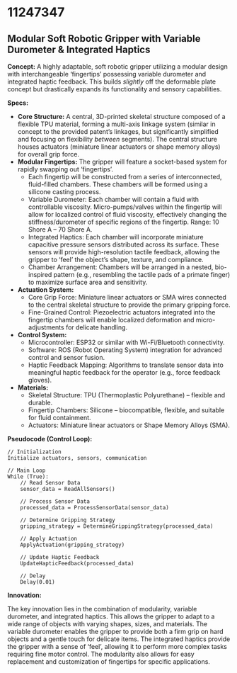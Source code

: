 # 11247347

## Modular Soft Robotic Gripper with Variable Durometer & Integrated Haptics

**Concept:** A highly adaptable, soft robotic gripper utilizing a modular design with interchangeable ‘fingertips’ possessing variable durometer and integrated haptic feedback. This builds *slightly* off the deformable plate concept but drastically expands its functionality and sensory capabilities.

**Specs:**

*   **Core Structure:** A central, 3D-printed skeletal structure composed of a flexible TPU material, forming a multi-axis linkage system (similar in concept to the provided patent’s linkages, but significantly simplified and focusing on flexibility *between* segments).  The central structure houses actuators (miniature linear actuators or shape memory alloys) for overall grip force.
*   **Modular Fingertips:**  The gripper will feature a socket-based system for rapidly swapping out ‘fingertips’.
    *   Each fingertip will be constructed from a series of interconnected, fluid-filled chambers. These chambers will be formed using a silicone casting process.
    *   Variable Durometer: Each chamber will contain a fluid with controllable viscosity.  Micro-pumps/valves within the fingertip will allow for localized control of fluid viscosity, effectively changing the stiffness/durometer of specific regions of the fingertip. Range: 10 Shore A – 70 Shore A.
    *   Integrated Haptics: Each chamber will incorporate miniature capacitive pressure sensors distributed across its surface. These sensors will provide high-resolution tactile feedback, allowing the gripper to ‘feel’ the object’s shape, texture, and compliance.
    *   Chamber Arrangement: Chambers will be arranged in a nested, bio-inspired pattern (e.g., resembling the tactile pads of a primate finger) to maximize surface area and sensitivity.
*   **Actuation System:**
    *   Core Grip Force: Miniature linear actuators or SMA wires connected to the central skeletal structure to provide the primary gripping force.
    *   Fine-Grained Control: Piezoelectric actuators integrated into the fingertip chambers will enable localized deformation and micro-adjustments for delicate handling.
*   **Control System:**
    *   Microcontroller: ESP32 or similar with Wi-Fi/Bluetooth connectivity.
    *   Software: ROS (Robot Operating System) integration for advanced control and sensor fusion.
    *   Haptic Feedback Mapping: Algorithms to translate sensor data into meaningful haptic feedback for the operator (e.g., force feedback gloves).
*   **Materials:**
    *   Skeletal Structure: TPU (Thermoplastic Polyurethane) – flexible and durable.
    *   Fingertip Chambers: Silicone – biocompatible, flexible, and suitable for fluid containment.
    *   Actuators: Miniature linear actuators or Shape Memory Alloys (SMA).

**Pseudocode (Control Loop):**

```
// Initialization
Initialize actuators, sensors, communication

// Main Loop
While (True):
    // Read Sensor Data
    sensor_data = ReadAllSensors()

    // Process Sensor Data
    processed_data = ProcessSensorData(sensor_data)

    // Determine Gripping Strategy
    gripping_strategy = DetermineGrippingStrategy(processed_data)

    // Apply Actuation
    ApplyActuation(gripping_strategy)

    // Update Haptic Feedback
    UpdateHapticFeedback(processed_data)

    // Delay
    Delay(0.01)
```

**Innovation:**

The key innovation lies in the combination of modularity, variable durometer, and integrated haptics.  This allows the gripper to adapt to a wide range of objects with varying shapes, sizes, and materials.  The variable durometer enables the gripper to provide both a firm grip on hard objects and a gentle touch for delicate items.  The integrated haptics provide the gripper with a sense of ‘feel’, allowing it to perform more complex tasks requiring fine motor control. The modularity also allows for easy replacement and customization of fingertips for specific applications.